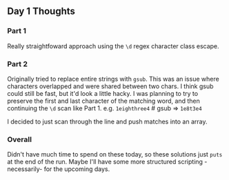 ## Day 1 Thoughts
### Part 1
Really straightfoward approach using  the `\d` regex character class escape.

### Part 2
Originally tried to replace entire strings with `gsub`. This was an issue where characters overlapped and were shared between two chars.
I think gsub could still be fast, but it'd look a little hacky.
I was planning to try to preserve the first and last character of the matching word, and then continuing the `\d` scan like Part 1.
e.g. `1eighthree4` # gsub => `1e8t3e4`

I decided to just scan through the line and push matches into an array.

### Overall
Didn't have much time to spend on these today, so these solutions just `puts` at the end of the run.
Maybe I'll have some more structured scripting -necessarily- for the upcoming days.
